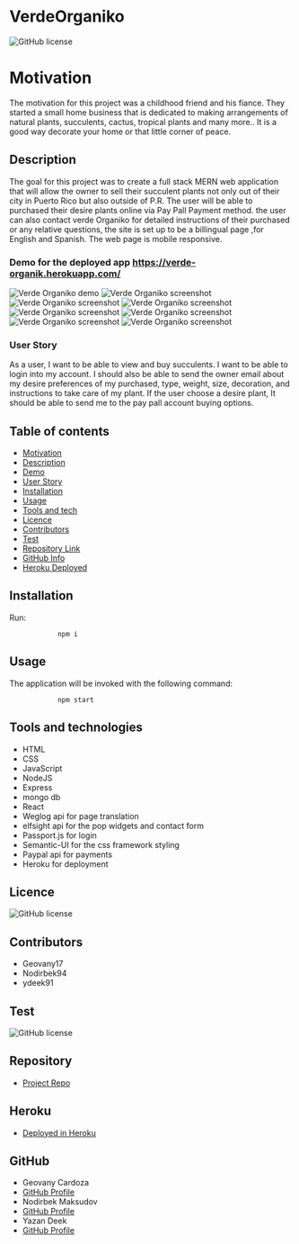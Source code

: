 # VerdeOrganiko

![GitHub license](https://img.shields.io/badge/license-MIT-blue.svg)

# Motivation

The motivation for this project was a childhood friend and his fiance. They started a small home business that is dedicated to making arrangements of natural plants, succulents, cactus, tropical plants and many more.. It is a good way decorate your home or that little corner of peace.

## Description

The goal for this project was to create a full stack MERN web application that will allow the owner to sell their succulent plants not only out of their city in Puerto Rico but also outside of P.R. The user will be able to purchased their desire plants online via Pay Pall Payment method. the user can also contact verde Organiko for detailed instructions of their purchased or any relative questions, the site is set up to be a billingual page ,for English and Spanish. The web page is mobile responsive.

### Demo for the deployed app https://verde-organik.herokuapp.com/

![Verde Organiko demo](https://github.com/ydeek91/VerdeOrganiko/blob/main/client/public/assets/images/Verde_OrganiKo.gif)
![Verde Organiko screenshot](https://i.ibb.co/3My64WM/Screenshot-108.png)
![Verde Organiko screenshot](https://i.ibb.co/Kjdbt31/Screenshot-112.png)
![Verde Organiko screenshot](https://i.ibb.co/NKPQhK9/Screenshot-113.png)
![Verde Organiko screenshot](https://i.ibb.co/3vdF2P3/Screenshot-111.png)
![Verde Organiko screenshot](https://i.ibb.co/VgLJny1/Screenshot-109.png)
![Verde Organiko screenshot](https://i.ibb.co/Z1qZ3tL/Screenshot-110.png)
![Verde Organiko screenshot](https://i.ibb.co/ZhFRhLL/Screenshot-114.png)

### User Story

As a user, I want to be able to view and buy succulents. I want to be able to login into my account. I should also be able to send the owner email about my desire preferences of my purchased, type, weight, size, decoration, and instructions to take care of my plant. If the user choose a desire plant, It should be able to send me to the pay pall account buying options.

## Table of contents

- [Motivation](#Motivation)
- [Description](#Description)
- [Demo](#Demo)
- [User Story ](#UserStory)
- [Installation](#Installation)
- [Usage](#Usage)
- [Tools and tech](#Tools)
- [Licence](#Licence)
- [Contributors](#Contributors)
- [Test](#Test)
- [Repository Link](#Repository)
- [GitHub Info](#GitHub)
- [Heroku Deployed](#Heroku)

## Installation

Run:

                npm i

## Usage

The application will be invoked with the following command:

                npm start

## Tools and technologies

- HTML
- CSS
- JavaScript
- NodeJS
- Express
- mongo db
- React
- Weglog api for page translation
- elfsight api for the pop widgets and contact form
- Passport.js for login 
- Semantic-UI for the css framework styling
- Paypal api for payments
- Heroku for deployment

## Licence

![GitHub license](https://img.shields.io/badge/license-MIT-blue.svg)

## Contributors

- Geovany17
- Nodirbek94
- ydeek91

## Test

![GitHub license](https://img.shields.io/badge/test-100%25-success)

## Repository

- [Project Repo](https://github.com/ydeek91/VerdeOrganiko)

## Heroku

- [Deployed in Heroku]()

## GitHub

- Geovany Cardoza
- [GitHub Profile](https://github.com/Geovany17)
- Nodirbek Maksudov
- [GitHub Profile](https://github.com/Nodirbek94)
- Yazan Deek
- [GitHub Profile](https://github.com/ydeek91)
